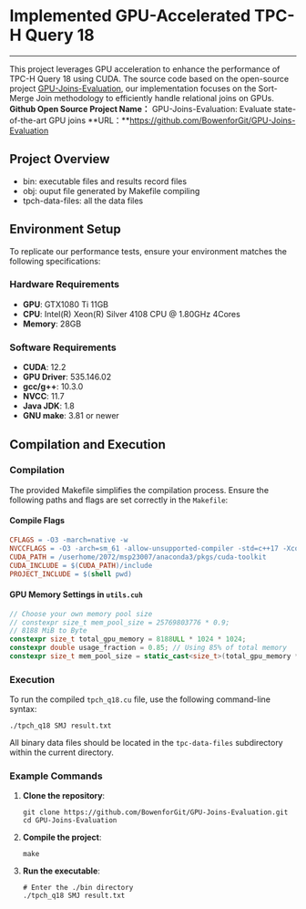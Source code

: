 # Implemented GPU-Accelerated TPC-H Query 18

---



This project leverages GPU acceleration to enhance the performance of TPC-H Query 18 using CUDA. The source code based on the open-source project [GPU-Joins-Evaluation](https://github.com/BowenforGit/GPU-Joins-Evaluation), our implementation focuses on the Sort-Merge Join methodology to efficiently handle relational joins on GPUs.
**Github Open Source Project Name：** GPU-Joins-Evaluation: Evaluate state-of-the-art GPU joins
**URL：**https://github.com/BowenforGit/GPU-Joins-Evaluation

## Project Overview

- bin: executable files and results record files
- obj: ouput file generated by Makefile compiling
- tpch-data-files: all the data files



## Environment Setup

To replicate our performance tests, ensure your environment matches the following specifications:

### Hardware Requirements

- **GPU**: GTX1080 Ti 11GB
- **CPU**: Intel(R) Xeon(R) Silver 4108 CPU @ 1.80GHz 4Cores
- **Memory**: 28GB

### Software Requirements

- **CUDA**: 12.2
- **GPU Driver**: 535.146.02
- **gcc/g++**: 10.3.0
- **NVCC**: 11.7
- **Java JDK**: 1.8
- **GNU make**: 3.81 or newer

## Compilation and Execution

### Compilation

The provided Makefile simplifies the compilation process. Ensure the following paths and flags are set correctly in the `Makefile`:

#### Compile Flags

```makefile
CFLAGS = -O3 -march=native -w
NVCCFLAGS = -O3 -arch=sm_61 -allow-unsupported-compiler -std=c++17 -Xcompiler -fPIC -ccbin=$(GCC) -w
CUDA_PATH = /userhome/2072/msp23007/anaconda3/pkgs/cuda-toolkit
CUDA_INCLUDE = $(CUDA_PATH)/include
PROJECT_INCLUDE = $(shell pwd)
```



#### GPU Memory Settings in `utils.cuh`

```c++
// Choose your own memory pool size
// constexpr size_t mem_pool_size = 25769803776 * 0.9;
// 8188 MiB to Byte
constexpr size_t total_gpu_memory = 8188ULL * 1024 * 1024;
constexpr double usage_fraction = 0.85; // Using 85% of total memory
constexpr size_t mem_pool_size = static_cast<size_t>(total_gpu_memory * usage_fraction);
```

### Execution

To run the compiled `tpch_q18.cu` file, use the following command-line syntax:

```shell
./tpch_q18 SMJ result.txt
```

All binary data files should be located in the `tpc-data-files` subdirectory within the current directory.

### Example Commands

1. **Clone the repository**:

   ```shell
   git clone https://github.com/BowenforGit/GPU-Joins-Evaluation.git
   cd GPU-Joins-Evaluation
   ```

2. **Compile the project**:

   ```shell
   make
   ```

3. **Run the executable**:

   ```shell
   # Enter the ./bin directory
   ./tpch_q18 SMJ result.txt
   ```